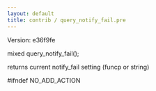 ```yaml
---
layout: default
title: contrib / query_notify_fail.pre
---
```


Version: e36f9fe

mixed query_notify_fail();

returns current notify_fail setting (funcp or string)

#ifndef NO_ADD_ACTION
